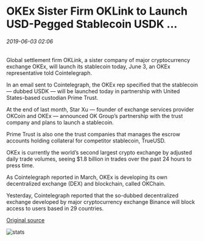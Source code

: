 # OKEx Sister Firm OKLink to Launch USD-Pegged Stablecoin USDK ...

###### 2019-06-03 02:06

Global settlement firm OKLink, a sister company of major cryptocurrency exchange OKEx, will launch its stablecoin today, June 3, an OKEx representative told Cointelegraph.

In an email sent to Cointelegraph, the OKEx rep specified that the stablecoin — dubbed USDK — will be launched today in partnership with United States-based custodian Prime Trust.

At the end of last month, Star Xu — founder of exchange services provider OKCoin and OKEx — announced OK Group’s partnership with the trust company and plans to launch a stablecoin.

Prime Trust is also one the trust companies that manages the escrow accounts holding collateral for competitor stablecoin, TrueUSD.

OKEx is currently the world’s second largest crypto exchange by adjusted daily trade volumes, seeing $1.8 billion in trades over the past 24 hours to press time.

As Cointelegraph reported in March, OKEx is developing its own decentralized exchange (DEX) and blockchain, called OKChain.

Yesterday, Cointelegraph reported that the so-dubbed decentralized exchange developed by major cryptocurrency exchange Binance will block access to users based in 29 countries.

[Original source](https://cointelegraph.com/news/okex-subsidiary-oklink-to-launch-usd-pegged-stablecoin-usdk)

![stats](https://c.statcounter.com/11760860/0/a89fa40b/1/ "stats")